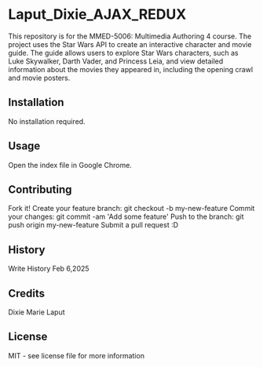 # Laput_Dixie_AJAX_REDUX
This repository is for the MMED-5006: Multimedia Authoring 4 course. The project uses the Star Wars API to create an interactive character and movie guide. The guide allows users to explore Star Wars characters, such as Luke Skywalker, Darth Vader, and Princess Leia, and view detailed information about the movies they appeared in, including the opening crawl and movie posters.

## Installation
No installation required.

## Usage
Open the index file in Google Chrome.

## Contributing
Fork it!
Create your feature branch: git checkout -b my-new-feature
Commit your changes: git commit -am 'Add some feature'
Push to the branch: git push origin my-new-feature
Submit a pull request :D

## History
Write History Feb 6,2025

## Credits
Dixie Marie Laput

## License
MIT - see license file for more information